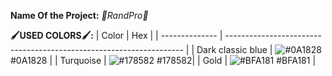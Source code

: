 **Name Of the Project:**
  *🎲RandPro🎲*


**🖌️USED COLORS🖌️:**
| Color          | Hex                                                                 |
| -------------- | ------------------------------------------------------------------- | 
| Dark classic blue | ![#0A1828](https://via.placeholder.com/10/0A1828?text=+) #0A1828  |
| Turquoise         | ![#178582](https://via.placeholder.com/10/178582?text=+) #178582|
| Gold              | ![#BFA181](https://via.placeholder.com/10/BFA181?text=+) #BFA181  |

